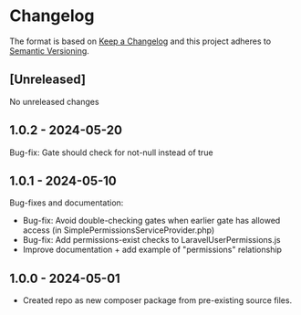 # Changelog

The format is based on [Keep a Changelog](http://keepachangelog.com/en/1.0.0/)
and this project adheres to [Semantic Versioning](http://semver.org/spec/v2.0.0.html).

## [Unreleased]

No unreleased changes

## 1.0.2 - 2024-05-20

Bug-fix: Gate should check for not-null instead of true

## 1.0.1 - 2024-05-10

Bug-fixes and documentation:
* Bug-fix: Avoid double-checking gates when earlier gate has allowed access (in SimplePermissionsServiceProvider.php)
* Bug-fix: Add permissions-exist checks to LaravelUserPermissions.js
* Improve documentation + add example of "permissions" relationship

## 1.0.0 - 2024-05-01

* Created repo as new composer package from pre-existing source files.
